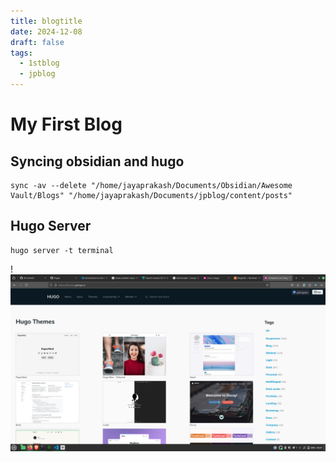```yaml
---
title: blogtitle
date: 2024-12-08
draft: false
tags:
  - 1stblog
  - jpblog
---
```

# My First Blog


## Syncing obsidian and hugo

```
sync -av --delete "/home/jayaprakash/Documents/Obsidian/Awesome Vault/Blogs" "/home/jayaprakash/Documents/jpblog/content/posts"
```

## Hugo Server
```
hugo server -t terminal
```




!![Image Description](/images/Pasted%20image%2020241208233721.png)